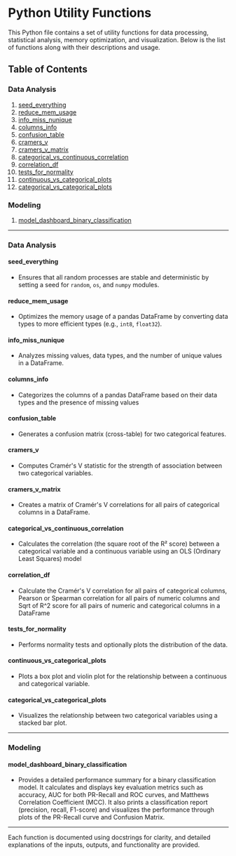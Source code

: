 # Python Utility Functions

This Python file contains a set of utility functions for data processing, statistical analysis, memory optimization, and visualization. Below is the list of functions along with their descriptions and usage.

## Table of Contents
### Data Analysis
1. [seed_everything](#seed_everything)
2. [reduce_mem_usage](#reduce_mem_usage)
3. [info_miss_nunique](#info_miss_nunique)
4. [columns_info](#columns_info)
5. [confusion_table](#confusion_table)
6. [cramers_v](#cramers_v)
7. [cramers_v_matrix](#cramers_v_matrix)
8. [categorical_vs_continuous_correlation](#categorical_vs_continuous_correlation)
9. [correlation_df](#correlation_df)
10. [tests_for_normality](#tests_for_normality)
11. [continuous_vs_categorical_plots](#continuous_vs_categorical_plots)
12. [categorical_vs_categorical_plots](#categorical_vs_categorical_plots)
### Modeling
1. [model_dashboard_binary_classification](#model_dashboard_binary_classification)
 
---
### Data Analysis
#### seed_everything
- Ensures that all random processes are stable and deterministic by setting a seed for `random`, `os`, and `numpy` modules.

#### reduce_mem_usage
- Optimizes the memory usage of a pandas DataFrame by converting data types to more efficient types (e.g., `int8`, `float32`).

#### info_miss_nunique
- Analyzes missing values, data types, and the number of unique values in a DataFrame.

#### columns_info
- Categorizes the columns of a pandas DataFrame based on their data types and the presence of missing values

#### confusion_table
- Generates a confusion matrix (cross-table) for two categorical features.

#### cramers_v
- Computes Cramér's V statistic for the strength of association between two categorical variables.

#### cramers_v_matrix
- Creates a matrix of Cramér's V correlations for all pairs of categorical columns in a DataFrame.

#### categorical_vs_continuous_correlation
- Calculates the correlation (the square root of the R² score) between a categorical variable and a continuous variable using an OLS (Ordinary Least Squares) model

#### correlation_df
- Calculate the Cramér's V correlation for all pairs of categorical columns, Pearson or Spearman correlation for all pairs of numeric columns and Sqrt of R^2 score for all pairs of numeric and categorical columns in a DataFrame

#### tests_for_normality
- Performs normality tests and optionally plots the distribution of the data.

#### continuous_vs_categorical_plots
- Plots a box plot and violin plot for the relationship between a continuous and categorical variable.

#### categorical_vs_categorical_plots
- Visualizes the relationship between two categorical variables using a stacked bar plot.

---
### Modeling 
#### model_dashboard_binary_classification
- Provides a detailed performance summary for a binary classification model. It calculates and displays key evaluation metrics such as accuracy, AUC for both PR-Recall and ROC curves, and Matthews Correlation Coefficient (MCC). It also prints a classification report (precision, recall, F1-score) and visualizes the performance through plots of the PR-Recall curve and Confusion Matrix.
---
Each function is documented using docstrings for clarity, and detailed explanations of the inputs, outputs, and functionality are provided.